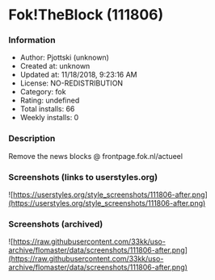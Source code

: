 # Fok!TheBlock (111806)

### Information
- Author: Pjottski (unknown)
- Created at: unknown
- Updated at: 11/18/2018, 9:23:16 AM
- License: NO-REDISTRIBUTION
- Category: fok
- Rating: undefined
- Total installs: 66
- Weekly installs: 0


### Description
Remove the news blocks @ frontpage.fok.nl/actueel


### Screenshots (links to userstyles.org)
![https://userstyles.org/style_screenshots/111806-after.png](https://userstyles.org/style_screenshots/111806-after.png)


### Screenshots (archived)
![https://raw.githubusercontent.com/33kk/uso-archive/flomaster/data/screenshots/111806-after.png](https://raw.githubusercontent.com/33kk/uso-archive/flomaster/data/screenshots/111806-after.png)
